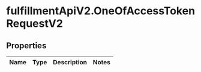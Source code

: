 # fulfillmentApiV2.OneOfAccessTokenRequestV2

## Properties
Name | Type | Description | Notes
------------ | ------------- | ------------- | -------------
